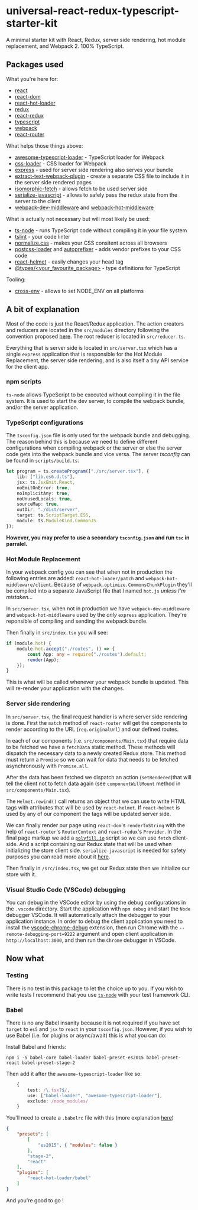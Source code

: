 # universal-react-redux-typescript-starter-kit

A minimal starter kit with React, Redux, server side rendering, hot module replacement, and Webpack 2. 100% TypeScript.

## Packages used

What you're here for:
* [react](https://github.com/facebook/react)
* [react-dom](https://github.com/facebook/react)
* [react-hot-loader](https://github.com/gaearon/react-hot-loader)
* [redux](https://github.com/reactjs/redux)
* [react-redux](https://github.com/reactjs/react-redux)
* [typescript](https://github.com/Microsoft/TypeScript)
* [webpack](https://github.com/webpack/webpack)
* [react-router](https://github.com/ReactTraining/react-router)

What helps those things above:
* [awesome-typescript-loader](https://github.com/s-panferov/awesome-typescript-loader) - TypeScript loader for Webpack
* [css-loader](https://github.com/webpack-contrib/css-loader) - CSS loader for Webpack
* [express](https://github.com/expressjs/express) - used for server side rendering also serves your bundle
* [extract-text-webpack-plugin](https://github.com/webpack-contrib/extract-text-webpack-plugin) - create a separate CSS file to include it in the server side rendered pages
* [isomorphic-fetch](https://github.com/matthew-andrews/isomorphic-fetch) - allows fetch to be used server side
* [serialize-javascript](https://github.com/yahoo/serialize-javascript) - allows to safely pass the redux state from the server to the client
* [webpack-dev-middleware](https://github.com/webpack/webpack-dev-middleware) and [webpack-hot-middleware](https://github.com/glenjamin/webpack-hot-middleware)

What is actually not necessary but will most likely be used:
* [ts-node](https://github.com/TypeStrong/ts-node) - runs TypeScript code without compiling it in your file system
* [tslint](https://github.com/palantir/tslint) - your code linter
* [normalize.css](https://github.com/necolas/normalize.css/) - makes your CSS consitent across all browsers
* [postcss-loader](https://github.com/postcss/postcss) and [autoprefixer](https://github.com/postcss/autoprefixer) - adds vendor prefixes to your CSS code
* [react-helmet](https://github.com/nfl/react-helmet) - easily changes your head tag
* [@types/<your_favourite_package>](https://github.com/DefinitelyTyped/DefinitelyTyped) - type definitions for TypeScript

Tooling:
* [cross-env](https://github.com/kentcdodds/cross-env) - allows to set NODE_ENV on all platforms

## A bit of explanation

Most of the code is just the React/Redux application. The action creators and reducers are located in the `src/modules` directory following the convention proposed [here](https://github.com/erikras/ducks-modular-redux). The root reducer is located in `src/reducer.ts`.

Everything that is server side is located in `src/server.tsx` which has a single `express` application that is responsible for the Hot Module Replacement, the server side rendering, and is also itself a tiny API service for the client app.

### npm scripts

`ts-node` allows TypeScript to be executed without compiling it in the file system. It is used to start the dev server, to compile the webpack bundle, and/or the server application.

### TypeScript configurations

The `tsconfig.json` file is only used for the webpack bundle and debugging. The reason behind this is because we need to define different configurations when compiling webpack or the server or else the server code gets into the webpack bundle and vice versa.
The server *tsconfig* can be found in `scripts/build.ts`:
```typescript
let program = ts.createProgram(["./src/server.tsx"], {
    lib: ["lib.es6.d.ts"],
    jsx: ts.JsxEmit.React,
    noEmitOnError: true,
    noImplicitAny: true,
    noUnusedLocals: true,
    sourceMap: true,
    outDir: "./dist/server",
    target: ts.ScriptTarget.ES5,
    module: ts.ModuleKind.CommonJS
});
```
**However, you may prefer to use a secondary `tsconfig.json` and run `tsc` in parralel.**

### Hot Module Replacement

In your webpack config you can see that when not in production the following entries are added: `react-hot-loader/patch` and `webpack-hot-middleware/client`. Because of `webpack.optimize.CommonsChunkPlugin` they'll be compiled into a separate JavaScript file that I named `hot.js` *unless I'm mistaken...*

In `src/server.tsx`, when not in production we have `webpack-dev-middleware` and `webpack-hot-middleware` used by the *only* `express` application. They're reponsible of compiling and sending the webpack bundle.

Then finally in `src/index.tsx` you will see:
```typescript
if (module.hot) {
    module.hot.accept("./routes", () => {
        const App: any = require("./routes").default;
        render(App);
    });
}
```
This is what will be called whenever your webpack bundle is updated. This will re-render your application with the changes.

### Server side rendering

In `src/server.tsx`, the final request handler is where server side rendering is done. First the `match` method of `react-router` will get the components to render according to the URL (`req.originalUrl`) and our defined routes.

In each of our components (i.e. `src/components/Main.tsx`) that require data to be fetched we have a `fetchData` static method. These methods will dispatch the necessary data to a newly created Redux store.
This method must return a `Promise` so we can wait for data that needs to be fetched asynchronously with `Promise.all`.

After the data has been fetched we dispatch an action (`setRendered`)that will tell the client not to fetch data again (see `componentWillMount` method in `src/components/Main.tsx`).

The `Helmet.rewind()` call returns an object that we can use to write HTML tags with attributes that will be used by `react-helmet`. If `react-helmet` is used by any of our component the tags will be updated server side.

We can finally render our page using `react-dom`'s `renderToString` with the help of `react-router`'s `RouterContext` and `react-redux`'s `Provider`. In the final page markup we add a [`polyfill.io`](https://qa.polyfill.io/v2/docs) script so we can use `fetch` client-side. And a script containing our Redux state that will be used when initializing the store client side. `serialize-javascript` is needed for safety purposes you can read more about it [here](https://medium.com/node-security/the-most-common-xss-vulnerability-in-react-js-applications-2bdffbcc1fa0#.4nbt3j38f).

Then finally in `/src/index.tsx`, we get our Redux state then we initialize our store with it.

### Visual Studio Code (VSCode) debugging

You can debug in the VSCode editor by using the debug configurations in the `.vscode` directory. Start the application with `npm debug` and start the `Node` debugger VSCode. It will automatically attach the debugger to your application instance. In order to debug the client application you need to install the [vscode-chrome-debug](https://github.com/Microsoft/vscode-chrome-debug) extension, then run Chrome with the `--remote-debugging-port=9222` argument and open client application in `http://localhost:3000`, and then run the `Chrome` debugger in VSCode.

## Now what

### Testing

There is no test in this package to let the choice up to you. If you wish to write tests I recommend that you use [`ts-node`](https://github.com/TypeStrong/ts-node#mocha) with your test framework CLI.

### Babel

There is no any Babel insanity because it is not required if you have set `target` to `es5` and `jsx` to `react` in your `tsconfig.json`. However, if you wish to use Babel (i.e. for plugins or async/await) this is what you can do:

Install Babel and friends:
```
npm i -S babel-core babel-loader babel-preset-es2015 babel-preset-react babel-preset-stage-2
```

Then add it after the `awesome-typescript-loader` like so:
```typescript
    {
        test: /\.tsx?$/,
        use: ["babel-loader", "awesome-typescript-loader"],
        exclude: /node_modules/
    }
```

You'll need to create a `.babelrc` file with this (more explanation [here](https://webpack.js.org/guides/hmr-react/))
```json
{
    "presets": [
        [
            "es2015", { "modules": false }
        ],
        "stage-2",
        "react"
    ],
    "plugins": [
        "react-hot-loader/babel"
    ]
}
```

And you're good to go !

## 
